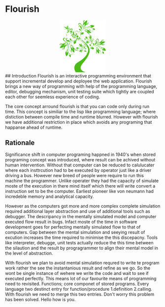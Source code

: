# Flourish
<div align="center">
<img src="images/flourish.svg" alt="drawing" width="150"/>
</div align>
## Introduction 
Flourish is an interactive programming environment that support incremental develop and deployee the web application. Flourish brings a new way of programming with help of the programming language, editor, debugging mechanism, unit testing suite which tightly are coupled each other for seemless experience of coding.

The core concept arround flourish is that you can code only during run time. This concept is similiar to the lisp like programming language; where distiction between compile time and runtime blurred. However with flourish we have additional restriction in place which avoids any programing that happanse ahead of runtime.

## Rationale

Significance shift in computer programing happned in 1940's when stored programing concept was introduced, where result can be achived without human intervention. Without that computer can be reduced to calulucater where each insttrcution had to be executed by operator just like a driver driving a bus. However new breed of people were require to run this machine the programmer. Unlike operater they had the capacity of simulate moste of the execution in there mind itself which there will write convert a instruction set to be the computer. Earliest pioneer like von neumann had incredeble memory and analytical capacity.

However as the computers got more and more complex complete simulation required additional layer abstraction and use of additional tools such as debugger. The descripancy in the mentally simulated model and computer executed flow result in bugs. Infact moste of the time in software development goes for perfecting mentally simulated flow to that of computers. Gap between the mental simulation and seeying result of excution increases the time required to minimise the this discepacny. Tools like interpreter, debugge, unit tests actually reduce the this time between the silaution and the result by progragrammer to align their mental model in the level of abstraction.

With flourish we plan to avoid mental simulation requred to write te program work rather the see the instantanious result and refine as we go. So the wont be single instance of wehere we write the code and wait to see if executed perfectly. This means lot of our favourite means of programming need to revisited. Functions; core componet of stored programs. Every language two destinct entry for function/procedure 1.definition 2.calling. With flourish we need to merge this two entries. Don't worry this problem has been solved.
Hello how is you.
